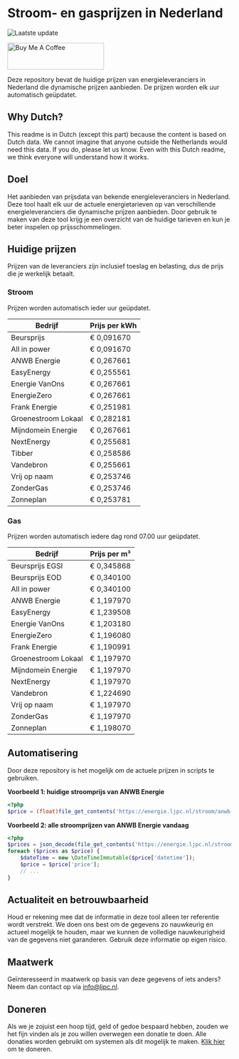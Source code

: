 # Stroom- en gasprijzen in Nederland

![Laatste update](https://img.shields.io/badge/laatste%20update-2025--05--17%2007%3A00%20CET-brightgreen)

<a href="https://www.buymeacoffee.com/Lars-" target="_blank"><img src="https://cdn.buymeacoffee.com/buttons/v2/default-orange.png" alt="Buy Me A Coffee" height="60" style="height: 60px !important;width: 217px !important;" ></a>

Deze repository bevat de huidige prijzen van energieleveranciers in Nederland die dynamische prijzen aanbieden. De prijzen worden elk uur automatisch geüpdatet.

## Why Dutch?

This readme is in Dutch (except this part) because the content is based on Dutch data. We cannot imagine that anyone outside the Netherlands would need this data. If you do, please let us know. Even with this Dutch readme, we think
everyone will understand how it works.

## Doel

Het aanbieden van prijsdata van bekende energieleveranciers in Nederland. Deze tool haalt elk uur de actuele energietarieven op van verschillende energieleveranciers die dynamische prijzen aanbieden. Door gebruik te maken van deze tool
krijg je een overzicht van de huidige tarieven en kun je beter inspelen op prijsschommelingen.

## Huidige prijzen

Prijzen van de leveranciers zijn inclusief toeslag en belasting, dus de prijs die je werkelijk betaalt.

### Stroom

Prijzen worden automatisch ieder uur geüpdatet.

 Bedrijf | Prijs per kWh 
---------|---------------
Beursprijs | € 0,091670
All in power | € 0,091670
ANWB Energie | € 0,267661
EasyEnergy | € 0,255561
Energie VanOns | € 0,267661
EnergieZero | € 0,267661
Frank Energie | € 0,251981
Groenestroom Lokaal | € 0,282181
Mijndomein Energie | € 0,267661
NextEnergy | € 0,255681
Tibber | € 0,258586
Vandebron | € 0,255661
Vrij op naam | € 0,253746
ZonderGas | € 0,253746
Zonneplan | € 0,253781


### Gas

Prijzen worden automatisch iedere dag rond 07.00 uur geüpdatet.

 Bedrijf | Prijs per m³ 
---------|--------------
Beursprijs EGSI | € 0,345868
Beursprijs EOD | € 0,340100
All in power | € 0,340100
ANWB Energie | € 1,197970
EasyEnergy | € 1,239508
Energie VanOns | € 1,203180
EnergieZero | € 1,196080
Frank Energie | € 1,190991
Groenestroom Lokaal | € 1,197970
Mijndomein Energie | € 1,197970
NextEnergy | € 1,197970
Vandebron | € 1,224690
Vrij op naam | € 1,197970
ZonderGas | € 1,197970
Zonneplan | € 1,198070


## Automatisering

Door deze repository is het mogelijk om de actuele prijzen in scripts te gebruiken.

**Voorbeeld 1: huidige stroomprijs van ANWB Energie**

```php
<?php
$price = (float)file_get_contents('https://energie.ljpc.nl/stroom/anwb-energie-nu.txt');

```

**Voorbeeld 2: alle stroomprijzen van ANWB Energie vandaag**

```php
<?php
$prices = json_decode(file_get_contents('https://energie.ljpc.nl/stroom/all-in-power-vandaag.json'),true);
foreach ($prices as $price) {
    $dateTime = new \DateTimeImmutable($price['datetime']);
    $price = $price['price'];
    // ...
}
```

## Actualiteit en betrouwbaarheid

Houd er rekening mee dat de informatie in deze tool alleen ter referentie wordt verstrekt. We doen ons best om de gegevens zo nauwkeurig en actueel mogelijk te houden, maar we kunnen de volledige nauwkeurigheid van de gegevens niet
garanderen. Gebruik deze informatie op eigen risico.

## Maatwerk

Geïnteresseerd in maatwerk op basis van deze gegevens of iets anders? Neem dan contact op
via [info@ljpc.nl](mailto:info@ljpc.nl?subject=Energie%20prijzen).

## Doneren

Als we je zojuist een hoop tijd, geld of gedoe bespaard hebben, zouden we het fijn vinden als je zou willen overwegen een
donatie te doen. Alle donaties worden gebruikt om systemen als dit mogelijk te
maken. [Klik hier](https://www.buymeacoffee.com/Lars-) om te doneren.
